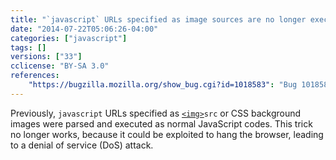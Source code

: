 ```yaml
---
title: "`javascript` URLs specified as image sources are no longer executed"
date: "2014-07-22T05:06:26-04:00"
categories: ["javascript"]
tags: []
versions: ["33"]
cclicense: "BY-SA 3.0"
references:
    "https://bugzilla.mozilla.org/show_bug.cgi?id=1018583": "Bug 1018583 – <style>background: url(\'javascript:while(true){}\');</style> hangs Firefox"
---
```

Previously, `javascript` URLs specified as [`<img>`](https://developer.mozilla.org/en-US/docs/Web/HTML/Element/img)`src` or CSS background images were parsed and executed as normal JavaScript codes. This trick no longer works, because it could be exploited to hang the browser, leading to a denial of service (DoS) attack.
